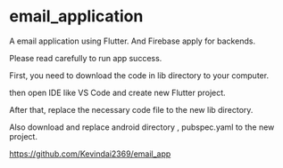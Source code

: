 # email_application

A email application using Flutter.
And Firebase apply for backends.

Please read carefully to run app success.

First, you need to download the code in lib directory to your computer.

then open IDE like VS Code and create new Flutter project.

After that, replace the necessary code file to the new lib directory.

Also download and replace android directory , pubspec.yaml to the new project.

https://github.com/Kevindai2369/email_app




